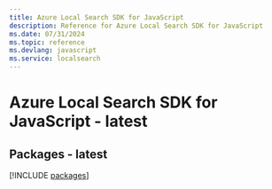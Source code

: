 ```yaml
---
title: Azure Local Search SDK for JavaScript
description: Reference for Azure Local Search SDK for JavaScript
ms.date: 07/31/2024
ms.topic: reference
ms.devlang: javascript
ms.service: localsearch
---
```

# Azure Local Search SDK for JavaScript - latest
## Packages - latest
[!INCLUDE [packages](local-search-index.md)]